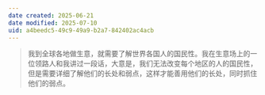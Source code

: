 ```yaml
---
date created: 2025-06-21
date modified: 2025-07-10
uid: a4beedc5-49c9-49a9-b2a7-842402ac4acb
---
```

> 我到全球各地做生意，就需要了解世界各国人的国民性。我在生意场上的一位领路人和我讲过一段话，大意是，我们无法改变每个地区的人的国民性，但是需要详细了解他们的长处和弱点，这样才能善用他们的长处，同时抓住他们的弱点。
